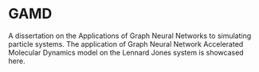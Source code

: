 # GAMD
A dissertation on the Applications of Graph Neural Networks to simulating particle systems. The application of Graph Neural Network Accelerated Molecular Dynamics model on the Lennard Jones system is showcased here. 
